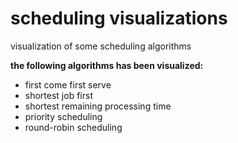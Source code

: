 scheduling visualizations
========================

visualization of some scheduling algorithms

__the following algorithms has been visualized:__
- first come first serve
- shortest job first
- shortest remaining processing time
- priority scheduling
- round-robin scheduling
